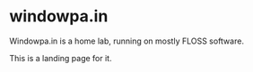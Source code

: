 # windowpa.in
Windowpa.in is a home lab, running on mostly FLOSS software.

This is a landing page for it.
